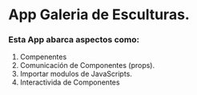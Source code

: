# App Galeria de Esculturas.

### Esta App abarca aspectos como:

1. Compenentes
2. Comunicación de Componentes (props).
3. Importar modulos de JavaScripts.
4. Interactivida de Componentes 
